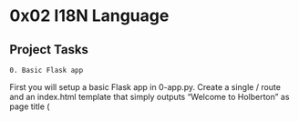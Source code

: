 # 0x02 I18N Language

## Project Tasks

`0. Basic Flask app`

First you will setup a basic Flask app in 0-app.py. Create a single / route and an index.html template that simply outputs “Welcome to Holberton” as page title (<title>) and “Hello world” as header (<h1>).

File: 0-app.py, templates/0-index.html

`1. Basic Babel setup`

Install the Babel Flask extension:

```bash
$ pip3 install flask_babel==2.0.0
```

Then instantiate the Babel object in your app. Store it in a module-level variable named babel.

In order to configure available languages in our app, you will create a Config class that has a LANGUAGES class attribute equal to ["en", "fr"].

Use Config to set Babel’s default locale ("en") and timezone ("UTC").

Use that class as config for your Flask app.

File: 1-app.py, templates/1-index.html

`2. Get locale from request`

Create a get_locale function with the babel.localeselector decorator. Use request.accept_languages to determine the best match with our supported languages.

File: 2-app.py, templates/2-index.html

`3. Parametrize templates`

Use the _ or gettext function to parametrize your templates. Use the message IDs home_title and home_header.

Create a babel.cfg file containing

```bash
[python: **.py]
[jinja2: __/templates/__.html]
extensions=jinja2.ext.autoescape,jinja2.ext.with_
```

Then initialize your translations with

```bash
$ pybabel extract -F babel.cfg -o messages.pot .
```

and your two dictionaries with

```bash
$ pybabel init -i messages.pot -d translations -l en
$ pybabel init -i messages.pot -d translations -l fr
```

Then edit files translations/[en|fr]/LC_MESSAGES/messages.po to provide the correct value for each message ID for each language. Use the following translations:

| msgid         | English                  | French                       |
| ------------- | ------------------------ | ---------------------------- |
| `home_title`  | `"Welcome to Holberton"` | `"Bienvenue chez Holberton"` |
| `home_header` | `"Hello world!"`         | `"Bonjour monde!"`           |

Then compile your dictionaries with

```bash
$ pybabel compile -d translations
```

Reload the home page of your app and make sure that the correct messages show up.

File: 3-app.py, babel.cfg, templates/3-index.html, translations/en/LC_MESSAGES/messages.po, translations/fr/LC_MESSAGES/messages.po, translations/en/LC_MESSAGES/messages.mo, translations/fr/LC_MESSAGES/messages.mo

`4. Force locale with URL parameter`

In this task, you will implement a way to force a particular locale by passing the locale=fr parameter to your app’s URLs.

In your get_locale function, detect if the incoming request contains locale argument and ifs value is a supported locale, return it. If not or if the parameter is not present, resort to the previous default behavior.

Now you should be able to test different translations by visiting <http://127.0.0.1:5000?locale=[fr|en>].

Visiting <http://127.0.0.1:5000/?locale=fr> should display this level 1 heading:

<https://s3.amazonaws.com/alx-intranet.hbtn.io/uploads/medias/2020/3/f958f4a1529b535027ce.png?X-Amz-Algorithm=AWS4-HMAC-SHA256&X-Amz-Credential=AKIARDDGGGOUSBVO6H7D%2F20230801%2Fus-east-1%2Fs3%2Faws4_request&X-Amz-Date=20230801T063915Z&X-Amz-Expires=86400&X-Amz-SignedHeaders=host&X-Amz-Signature=4adb1291521c98f5975b60b1d2dda2e73310e48b0965e81b5c1f73ba5ee807dc>

File: 4-app.py, templates/4-index.html

`5. Mock logging in`

Creating a user login system is outside the scope of this project. To emulate a similar behavior, copy the following user table in 5-app.py.

```bash
users = {
    1: {"name": "Balou", "locale": "fr", "timezone": "Europe/Paris"},
    2: {"name": "Beyonce", "locale": "en", "timezone": "US/Central"},
    3: {"name": "Spock", "locale": "kg", "timezone": "Vulcan"},
    4: {"name": "Teletubby", "locale": None, "timezone": "Europe/London"},
}
```

This will mock a database user table. Logging in will be mocked by passing login_as URL parameter containing the user ID to log in as.

Define a get_user function that returns a user dictionary or None if the ID cannot be found or if login_as was not passed.

Define a before_request function and use the app.before_request decorator to make it be executed before all other functions. before_request should use get_user to find a user if any, and set it as a global on flask.g.user.

In your HTML template, if a user is logged in, in a paragraph tag, display a welcome message otherwise display a default message as shown in the table below.
|msgid          | English                              | French                                          |
|-------------- |--------------------------------------|-------------------------------------------------|
|`logged_in_as` |`"You are logged in as %(username)s."`|`"Vous êtes connecté en tant que %(username)s.`  |
|`not_logged_in`| `"You are not logged in."`           | `"Vous n'êtes pas connecté.`                    |

Visiting <http://127.0.0.1:5000/> in your browser should display this:
<https://s3.amazonaws.com/alx-intranet.hbtn.io/uploads/medias/2020/3/2c5b2c8190f88c6b4668.png?X-Amz-Algorithm=AWS4-HMAC-SHA256&X-Amz-Credential=AKIARDDGGGOUSBVO6H7D%2F20230801%2Fus-east-1%2Fs3%2Faws4_request&X-Amz-Date=20230801T063915Z&X-Amz-Expires=86400&X-Amz-SignedHeaders=host&X-Amz-Signature=f6924fcbf23b80641e10370f479bc204ba3156b2c7ae76860aab569cf0c4d3d1>

Visiting <http://127.0.0.1:5000/?login_as=2> in your browser should display this:
<https://s3.amazonaws.com/alx-intranet.hbtn.io/uploads/medias/2020/3/277f24308c856a09908c.png?X-Amz-Algorithm=AWS4-HMAC-SHA256&X-Amz-Credential=AKIARDDGGGOUSBVO6H7D%2F20230801%2Fus-east-1%2Fs3%2Faws4_request&X-Amz-Date=20230801T063915Z&X-Amz-Expires=86400&X-Amz-SignedHeaders=host&X-Amz-Signature=63f4a4d277468762bdfed627bf825d6a0acbb81f3bef5298f18cf044bf414bd0>

File: 5-app.py, templates/5-index.html

`6. Use user locale`

Change your get_locale function to use a user’s preferred local if it is supported.

The order of priority should be

   1. Locale from URL parameters
   2. Locale from user settings
   3. Locale from request header
   4. Default locale

Test by logging in as different users
<https://s3.amazonaws.com/alx-intranet.hbtn.io/uploads/medias/2020/3/9941b480b0b9d87dc5de.png?X-Amz-Algorithm=AWS4-HMAC-SHA256&X-Amz-Credential=AKIARDDGGGOUSBVO6H7D%2F20230801%2Fus-east-1%2Fs3%2Faws4_request&X-Amz-Date=20230801T063915Z&X-Amz-Expires=86400&X-Amz-SignedHeaders=host&X-Amz-Signature=46cf71e233e1b868cbe9ae1df613d64bbbdb5282d59aa6726df53d9c70eccf6e>

File: 6-app.py, templates/6-index.html

`7. Infer appropriate time zone`

Define a get_timezone function and use the babel.timezoneselector decorator.

The logic should be the same as get_locale:

  1. Find timezone parameter in URL parameters
  2. Find time zone from user settings
  3. Default to UTC

Before returning a URL-provided or user time zone, you must validate that it is a valid time zone. To that, use pytz.timezone and catch the pytz.exceptions.UnknownTimeZoneError exception.

File: 7-app.py, templates/7-index.html

`8. Display the current time`

Based on the inferred time zone, display the current time on the home page in the default format. For example:
`
`Jan 21, 2020, 5:55:39 AM` or `21 janv. 2020 à 05:56:28`

Use the following translations

| msgid             | English                                   | French                               |
| ----------------- | ----------------------------------------- | ------------------------------------ |
| `current_time_is` | `"The current time is %(current_time)s."` | `"Nous sommes le %(current_time)s."` |

Displaying the time in French looks like this:

<https://s3.amazonaws.com/alx-intranet.hbtn.io/uploads/medias/2020/3/bba4805d6dca0a46a0f6.png?X-Amz-Algorithm=AWS4-HMAC-SHA256&X-Amz-Credential=AKIARDDGGGOUSBVO6H7D%2F20230801%2Fus-east-1%2Fs3%2Faws4_request&X-Amz-Date=20230801T073223Z&X-Amz-Expires=86400&X-Amz-SignedHeaders=host&X-Amz-Signature=0b38ebe9a329222f91ea9942285773cc25d6b1750b04cd7842547c5ef85aca85>

Displaying the time in English looks like this:

<https://s3.amazonaws.com/alx-intranet.hbtn.io/uploads/medias/2020/3/54f3be802024dbcf06f4.png?X-Amz-Algorithm=AWS4-HMAC-SHA256&X-Amz-Credential=AKIARDDGGGOUSBVO6H7D%2F20230801%2Fus-east-1%2Fs3%2Faws4_request&X-Amz-Date=20230801T073223Z&X-Amz-Expires=86400&X-Amz-SignedHeaders=host&X-Amz-Signature=5f3db48d639a945ac6ac32d52e6605c23a5e2f187317569255d4d9e0997245d3>

File: app.py, templates/index.html, translations/en/LC_MESSAGES/messages.po, translations/fr/LC_MESSAGES/messages.po
